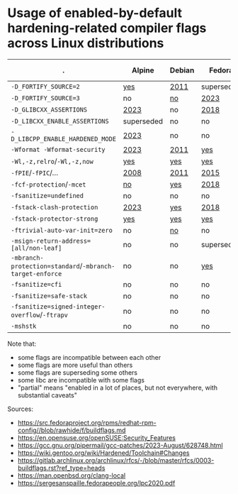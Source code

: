 # Usage of enabled-by-default hardening-related compiler flags across Linux distributions

|.                                | Alpine | Debian | Fedora    | Gentoo Hardened | Ubuntu | OpenSUSE | ArchLinux | OpenBSD | Chimera Linux |
|---------------------------------|--------|--------|-----------|-----------------|--------|----------|-----------|---------|---------------|
|`-D_FORTIFY_SOURCE=2`            |[yes](https://gitlab.alpinelinux.org/alpine/tsc/-/issues/64)|[2011](https://github.com/guillemj/dpkg/commit/f3bb7d4939ae95cf44c89e8f599e7ed5da431e57)|superseded|superseded|[2008](https://wiki.ubuntu.com/ToolChain/CompilerFlags#A-D_FORTIFY_SOURCE.3D2)|[2005](https://en.opensuse.org/openSUSE:Security_Features)|[2021](https://gitlab.archlinux.org/archlinux/packaging/packages/pacman/-/commit/f409a72342bf37017f190021970efaaeac1bb619)|?|[yes](https://github.com/chimera-linux/cports/commit/9b78e55067f024b8dbf9fbceb472e8705f84ed5d)|
|`-D_FORTIFY_SOURCE=3`            |no      |[no](https://wiki.debian.org/Hardening)|[2023](https://fedoraproject.org/wiki/Changes/Add_FORTIFY_SOURCE%3D3_to_distribution_build_flags)|[2022](https://bugs.gentoo.org/876893)|[no](https://bugs.launchpad.net/ubuntu/+source/gcc-12/+bug/2012440)|[2023](https://en.opensuse.org/openSUSE:Security_Features)|[not](https://gitlab.archlinux.org/archlinux/rfcs/-/merge_requests/17) [yet](https://gitlab.archlinux.org/archlinux/packaging/packages/pacman/-/blob/main/makepkg.conf?ref_type=heads)|?|?|
|`-D_GLIBCXX_ASSERTIONS`          |[2023](https://gitlab.alpinelinux.org/alpine/abuild/-/commit/44c933da5d8e364d6cd755071f629c05444191df)|no|[2018](https://fedoraproject.org/wiki/Changes/HardeningFlags28)|[2022](https://bugs.gentoo.org/876895)|[no](https://bugs.launchpad.net/ubuntu/+source/gcc-12/+bug/2016042)|yes|[2021](https://gitlab.archlinux.org/archlinux/packaging/packages/pacman/-/commit/f409a72342bf37017f190021970efaaeac1bb619)|?|?|
|`-D_LIBCXX_ENABLE_ASSERTIONS`    |superseded|no|no|superseded|no|no|no|?|[yes](https://github.com/search?q=repo%3Achimera-linux%2Fcports+DLIBCXX_ENABLE_ASSERTIONS&type=code)|
|`-D_LIBCPP_ENABLE_HARDENED_MODE` |[2023](https://gitlab.alpinelinux.org/alpine/abuild/-/commit/65b5d578b2d9e3f170bc9d31dcd23f0014cfc36e)|no|no|[2023](https://bugs.gentoo.org/851111)|no|no|no|?|?|
|`-Wformat -Wformat-security`     |[2023](https://gitlab.alpinelinux.org/alpine/abuild/-/commit/ca8375f0e9d1715e38c14c918c675d6774f1eabc)|[2011](https://salsa.debian.org/toolchain-team/gcc/-/blob/master/debian/patches/gcc-distro-specs.diff)|[yes](https://src.fedoraproject.org/rpms/redhat-rpm-config/blob/rawhide/f/buildflags.md)|[2009](https://bugs.gentoo.org/259417)|[2008](https://wiki.ubuntu.com/ToolChain/CompilerFlags)|yes|[2021](https://gitlab.archlinux.org/archlinux/packaging/packages/pacman/-/commit/f409a72342bf37017f190021970efaaeac1bb619)|?|?|
|`-Wl,-z,relro`/`-Wl,-z,now`      |[yes](https://gitlab.alpinelinux.org/alpine/tsc/-/issues/64)|[yes](https://salsa.debian.org/toolchain-team/gcc/-/blob/master/debian/patches/gcc-distro-specs.diff)|[yes](https://src.fedoraproject.org/rpms/redhat-rpm-config/blob/rawhide/f/buildflags.md)|[yes](https://wiki.gentoo.org/wiki/Hardened/Toolchain)|[2008](https://wiki.ubuntu.com/ToolChain/CompilerFlags)|[2006](https://en.opensuse.org/openSUSE:Security_Features)|[2017](https://gitlab.archlinux.org/archlinux/packaging/packages/pacman/-/commit/b4b2bb56174493ea2e60b1eecc0085db421908cc)|?|[yes](https://github.com/chimera-linux/cports/commit/9b78e55067f024b8dbf9fbceb472e8705f84ed5d)|
|`-fPIE`/`-fPIC`/…                |[2008](https://gitlab.alpinelinux.org/alpine/abuild/-/commit/fdc478bde8a2a0d76d33fcc89fa313c9f31bb79c)|[2011](https://github.com/guillemj/dpkg/commit/f3bb7d4939ae95cf44c89e8f599e7ed5da431e57)|[2015](https://fedoraproject.org/wiki/Changes/Harden_All_Packages)|[yes](https://wiki.gentoo.org/wiki/Hardened/Toolchain)|[2016](https://wiki.ubuntu.com/ToolChain/CompilerFlags)|[2017](https://bugzilla.suse.com/show_bug.cgi?id=912298)|[2017](https://github.com/archlinux/svntogit-packages/commit/5936710c764016ce306f9cb975056e5b7605a65b)|[yes](https://man.openbsd.org/clang-local)|[yes](https://github.com/chimera-linux/cports/blob/master/Packaging.md#hardening_options)|
|`-fcf-protection`/`-mcet`        |[no](https://gitlab.alpinelinux.org/alpine/tsc/-/issues/64)|[yes](https://salsa.debian.org/toolchain-team/gcc/-/blob/master/debian/patches/gcc-distro-specs.diff)|[2018](https://fedoraproject.org/wiki/Changes/HardeningFlags28)|[2021](https://bugs.gentoo.org/822036)|[2019](https://wiki.ubuntu.com/ToolChain/CompilerFlags)|yes|[2021](https://gitlab.archlinux.org/archlinux/packaging/packages/pacman/-/commit/f409a72342bf37017f190021970efaaeac1bb619)|[2023](https://github.com/openbsd/src/commit/bba006a81846d90e529167c689ea0d456b4599bc)|[no](https://github.com/chimera-linux/cports/blob/master/src/cbuild/core/profile.py)|
|`-fsanitize=undefined`|no|no|no|no|no|no|no|?|no|
|`-fstack-clash-protection`       |[2023](https://gitlab.alpinelinux.org/alpine/abuild/-/commit/4f7a2aff7b87cec7dd2783f95b5d6f744244c6c7)|[yes](https://salsa.debian.org/toolchain-team/gcc/-/blob/master/debian/patches/gcc-distro-specs.diff)|[2018](https://fedoraproject.org/wiki/Changes/HardeningFlags28)|[2018](https://bugs.gentoo.org/675050)|[2019](https://wiki.ubuntu.com/ToolChain/CompilerFlags)|[2018](https://en.opensuse.org/openSUSE:Security_Features)|[2021](https://gitlab.archlinux.org/archlinux/packaging/packages/pacman/-/commit/f409a72342bf37017f190021970efaaeac1bb619)|?|[yes](https://github.com/chimera-linux/cports/blob/master/Packaging.md#hardening_options)|
|`-fstack-protector-strong`       |[yes](https://gitlab.alpinelinux.org/alpine/tsc/-/issues/64)|[yes](https://salsa.debian.org/toolchain-team/gcc/-/blob/master/debian/patches/gcc-distro-specs.diff)|[yes](https://src.fedoraproject.org/rpms/redhat-rpm-config//blob/rawhide/f/buildflags.md)|[yes](https://wiki.gentoo.org/wiki/Hardened/Toolchain)|[2014](https://wiki.ubuntu.com/ToolChain/CompilerFlags)|[2006](https://en.opensuse.org/openSUSE:Security_Features)|[2014](https://gitlab.archlinux.org/archlinux/packaging/packages/pacman/-/commit/2ae260d290234c5fc4e5a2bd792d2d1b9e54f227)|[yes](https://man.openbsd.org/clang-local)|[yes](https://github.com/chimera-linux/cports/blob/master/Packaging.md#hardening_options)|
|`-ftrivial-auto-var-init=zero`   |no|[no](https://bugs.debian.org/cgi-bin/bugreport.cgi?bug=1010685)|no|[no](https://bugs.gentoo.org/913339)|[no](https://bugs.launchpad.net/ubuntu/+source/gcc-12/+bug/1972043)|no|no|?|?|
|`-msign-return-address=[all/non-leaf]`|no|no|superseded|no|no|no|no|superseded|superseded|
|`-mbranch-protection=standard`/`-mbranch-target-enforce`|no|no|[yes](https://src.fedoraproject.org/rpms/redhat-rpm-config/blob/rawhide/f/buildflags.md)|no|no|no|no|[2023](https://github.com/openbsd/src/commit/990129f49dcc7205208dec5e29b252be8659896d)|[no](https://github.com/chimera-linux/cports/blob/master/src/cbuild/core/profile.py)|
|`-fsanitize=cfi`                 |no|no|no|?|no|no|no|no|[partial](https://github.com/search?q=repo%3Achimera-linux%2Fcports+%22cfi%22&type=code)|
|`-fsanitize=safe-stack`          |no|no|no|?|no|no|no|no|[no](https://github.com/chimera-linux/cports/blob/master/Packaging.md#hardening_options)|
|`-fsanitize=signed-integer-overflow`/`-ftrapv`|no|no|no|no|no|no|no|[no](https://man.openbsd.org/clang-local)|[yes](https://github.com/chimera-linux/cports/blob/master/Packaging.md#hardening_options)|
|`-mshstk`                        |no|no|no|no|no|no|no|no|no|

Note that:
- some flags are incompatible between each other
- some flags are more useful than others
- some flags are superseding some others
- some libc are incompatible with some flags
- "partial" means "enabled in a lot of places, but not everywhere, with substantial caveats"


Sources:
- https://src.fedoraproject.org/rpms/redhat-rpm-config//blob/rawhide/f/buildflags.md
- https://en.opensuse.org/openSUSE:Security_Features
- https://gcc.gnu.org/pipermail/gcc-patches/2023-August/628748.html
- https://wiki.gentoo.org/wiki/Hardened/Toolchain#Changes
- https://gitlab.archlinux.org/archlinux/rfcs/-/blob/master/rfcs/0003-buildflags.rst?ref_type=heads
- https://man.openbsd.org/clang-local
- https://sergesanspaille.fedorapeople.org/lpc2020.pdf
